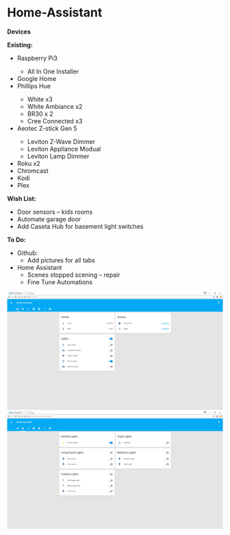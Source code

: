 # Home-Assistant
<p><strong>Devices</strong></p>
<p><strong>Existing:</strong></p>
<ul>
<li>Raspberry Pi3</li>
<ul>
<li>All In One Installer</li>
</ul>
<li>Google Home</li>
<li>Phillips Hue</li>
<ul>
<li>White x3</li>
<li>White Ambiance x2</li>
<li>BR30 x 2</li>
<li>Cree Connected x3</li>
</ul>
<li>Aeotec Z-stick Gen 5</li>
<ul>
<li>Leviton Z-Wave Dimmer</li>
<li>Leviton Appliance Modual</li>
<li>Leviton Lamp Dimmer</li>
</ul>
<li>Roku x2</li>
<li>Chromcast</li>
<li>Kodi</li>
<li>Plex</li>
</ul>
<p><strong>Wish List:</strong></p>
<ul>
<li>Door sensors &ndash; kids rooms</li>
<li>Automate garage door</li>
<li>Add Caseta Hub for basement light switches</li>
</ul>
<p><strong>To Do:</strong></p>
<ul>
<li>Github:
<ul>
<li>Add pictures for all tabs</li>
</ul>
</li>
<li>Home Assistant
<ul>
<li>Scenes stopped scening &ndash; repair</li>
<li>Fine Tune Automations</li>
</ul>
</li>
</ul>

![](https://github.com/SeveredDime/Home-Assistant/blob/master/images/home_assistan_home.png)
![](https://github.com/SeveredDime/Home-Assistant/blob/master/images/home_assistant_lights.png)
